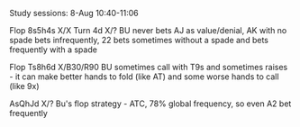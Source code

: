 Study sessions:
8-Aug 10:40-11:06


Flop 8s5h4s X/X Turn 4d X/? BU never bets AJ as value/denial, AK with no spade bets infrequently, 22 bets sometimes without a spade and bets frequently with a spade

Flop Ts8h6d X/B30/R90 BU sometimes call with T9s and sometimes raises - it can make better hands to fold (like AT) and some worse hands to call (like 9x)

AsQhJd X/? Bu's flop strategy - ATC, 78% global frequency, so even A2 bet frequently